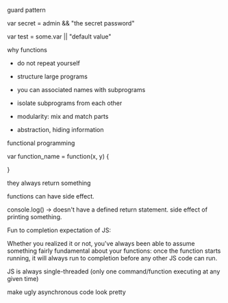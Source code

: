 
guard pattern

var secret = admin && "the secret password"

var test = some.var || "default value"


why functions 

- do not repeat yourself
- structure large programs
- you can associated names with subprograms

- isolate subprograms from each other

- modularity: mix and match parts
- abstraction, hiding information

functional programming

var function_name = function(x, y) {
  
}

they always return something

functions can have side effect. 

console.log() -> doesn't have a defined return statement. side effect of printing something.


Fun to completion expectation of JS:

Whether you realized it or not, you've always been able to assume something fairly fundamental about your functions: once the function starts running, it will always run to completion before any other JS code can run.

JS is always single-threaded (only one command/function executing at any given time)

make ugly asynchronous code look pretty 
